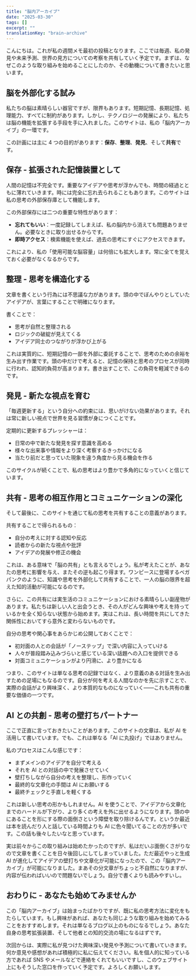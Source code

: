```yaml
---
title: "脳内アーカイブ"
date: "2025-03-30"
tags: []
excerpt: ""
translationKey: "brain-archive"
---
```


こんにちは。これが私の週間メモ最初の投稿となります。ここでは毎週、私の発見や未来予測、世界の見方についての考察を共有していく予定です。まずは、なぜこのような取り組みを始めることにしたのか、その動機について書きたいと思います。

## 脳を外部化する試み

私たちの脳は素晴らしい器官ですが、限界もあります。短期記憶、長期記憶、処理能力、すべてに制約があります。しかし、テクノロジーの発展により、私たちは脳の機能を拡張する手段を手に入れました。このサイトは、私の「脳内アーカイブ」の一環です。

この計画には主に 4 つの目的があります：**保存**、**整理**、**発見**、そして**共有**です。

## 保存 - 拡張された記憶装置として

人間の記憶は不完全です。重要なアイデアや思考が浮かんでも、時間の経過とともに薄れていきます。時には完全に忘れ去られることもあります。このサイトは私の思考の外部保存庫として機能します。

この外部保存には二つの重要な特性があります：

- **忘れてもいい**：一度記録してしまえば、私の脳内から消えても問題ありません。必要なときに取り出せるからです。
- **即時アクセス**：検索機能を使えば、過去の思考にすぐにアクセスできます。

これにより、私の「使用可能な脳容量」は何倍にも拡大します。常に全てを覚えておく必要がなくなるからです。

## 整理 - 思考を構造化する

文章を書くという行為には不思議な力があります。頭の中でぼんやりとしていたアイデアが、言葉にすることで明確になります。

書くことで：

- 思考が自然と整理される
- ロジックの破綻が見えてくる
- アイデア同士のつながりが浮かび上がる

これは実質的に、短期記憶の一部を外部に委託することで、思考のための余裕を生み出す作業です。頭の中だけで考えると、記憶の保持と思考のプロセスが同時に行われ、認知的負荷が高まります。書き出すことで、この負荷を軽減できるのです。

## 発見 - 新たな視点を育む

「毎週更新する」という自分への約束には、思いがけない効果があります。それは常に新しい視点で世界を見る習慣が身につくことです。

定期的に更新するプレッシャーは：

- 日常の中で新たな発見を探す意識を高める
- 様々な出来事や情報をより深く考察するきっかけになる
- 当たり前だと思っていた現象を違う角度から見る機会を作る

このサイクルが続くことで、私の思考はより豊かで多角的になっていくと信じています。

## 共有 - 思考の相互作用とコミュニケーションの深化

そして最後に、このサイトを通じて私の思考を共有することの意義があります。

共有することで得られるもの：

- 自分の考えに対する認知や反応
- 読者からの新たな視点や批評
- アイデアの発展や修正の機会

これは、ある意味で「脳の共有」とも言えるでしょう。私が考えたことが、あなたの思考に影響を与え、またその逆も起こり得ます。ワンピースに登場するベガパンクのように、知識や思考を外部化して共有することで、一人の脳の限界を超えた知的活動が可能になるのです。

さらに、この共有には実生活のコミュニケーションにおける素晴らしい副産物があります。私たちは新しい人と出会うとき、その人がどんな興味や考えを持っているかを全く知らない状態から始めます。実はこれは、長い時間を共にしてきた関係性においてすら意外と変わらないものです。

自分の思考や関心事をあらかじめ公開しておくことで：

- 初対面の人との会話が「ノーステップ」で深い内容に入っていける
- 人々が普段踏み込みづらいと感じている深い話題への入口を提供できる
- 対面コミュニケーションがより円滑に、より豊かになる

つまり、このサイトは単なる思考の記録ではなく、より意義のある対話を生み出すための足場にもなるのです。自分が何を考える人間なのかを先に示すことで、実際の会話がより興味深く、より本質的なものになっていく——これも共有の重要な価値の一つです。

## AI との共創 - 思考の壁打ちパートナー

ここで正直に言っておきたいことがあります。このサイトの文章は、私が AI を活用して書いています。でも、これは単なる「AI に丸投げ」ではありません。

私のプロセスはこんな感じです：

- まずメインのアイデアを自分で考える
- それを AI との対話の中で発展させていく
- 壁打ちしながら自分の考えを整理し、形作っていく
- 最終的な文章化の手間は AI にお願いする
- 最終チェックと手直しを軽くする

これは新しい思考の形かもしれません。AI を使うことで、アイデアから文章化までのハードルが下がり、より多くの考えを外に出せるようになります。頭の中にあることを形にする際の面倒さという障壁を取り除けるんです。というか最近は本を読んだり人と話している時間よりも AI に色々聞いてることの方が多いです。この話も後々したいなと思っています。

実は前々からこの取り組みは始めたかったのですが、私はだいぶ面倒くさがりなので文章を書くことを日々後回しにしてしまっていました。ただ最近やっと生成 AI が進化してアイデアの壁打ちや文章化が可能になったので、この「脳内アーカイブ」が可能になりました。まあその分文章がちょっと不自然になりますが、内容が伝わればいいので問題ないでしょう。自分で書くよりも読みやすいし。

## おわりに - あなたも始めてみませんか

この「脳内アーカイブ」は始まったばかりですが、既に私の思考方法に変化をもたらしています。もし興味があれば、あなたも同じような取り組みを始めてみることをおすすめします。それは単なるブログ以上のものになるでしょう。あなた自身の思考拡張装置、そして他者との知的交流の場になるはずです。

次回からは、実際に私が見つけた興味深い発見や予測について書いていきます。
何か意見や感想があれば積極的に私に伝えてください。私を個人的に知っている方であれば SNS やメールなどで連絡をくれてもいいですし、このウェブサイト上にもそうした窓口を作っていく予定です。よろしくお願いします。
